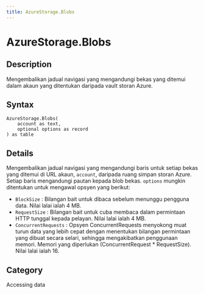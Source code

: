 ```yaml
---
title: AzureStorage.Blobs
---
```


# AzureStorage.Blobs


## Description

Mengembalikan jadual navigasi yang mengandungi bekas yang ditemui dalam akaun yang ditentukan daripada vault storan Azure.


## Syntax

```powerquery
AzureStorage.Blobs(
    account as text,
    optional options as record
) as table
```


## Details

Mengembalikan jadual navigasi yang mengandungi baris untuk setiap bekas yang ditemui di URL akaun, <code>account</code>, daripada ruang simpan storan Azure. Setiap baris mengandungi pautan kepada blob bekas. <code>options</code> mungkin ditentukan untuk mengawal opsyen yang berikut:    <ul><li><code>BlockSize</code> : Bilangan bait untuk dibaca sebelum menunggu pengguna data. Nilai lalai ialah 4 MB.</li><li><code>RequestSize</code> : Bilangan bait untuk cuba membaca dalam permintaan HTTP tunggal kepada pelayan. Nilai lalai ialah 4 MB.</li><li><code>ConcurrentRequests</code> : Opsyen ConcurrentRequests menyokong muat turun data yang lebih cepat dengan menentukan bilangan permintaan yang dibuat secara selari, sehingga mengakibatkan penggunaan memori. Memori yang diperlukan (ConcurrentRequest \* RequestSize). Nilai lalai ialah 16.</li></ul>



## Category
Accessing data
